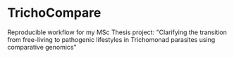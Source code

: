 # TrichoCompare
Reproducible workflow for my MSc Thesis project: "Clarifying the transition from free-living to pathogenic lifestyles in Trichomonad parasites using comparative genomics"

